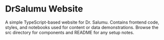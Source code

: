 # DrSalumu Website

A simple TypeScript-based website for Dr. Salumu. Contains frontend code, styles, and notebooks used for content or data demonstrations. Browse the src directory for components and README for any setup notes.